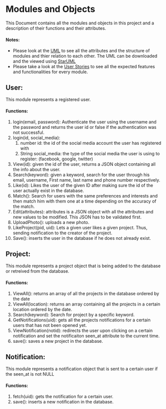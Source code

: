# Modules and Objects 
This Document contains all the modules and objects in this project and a description of their functions and their attributes.

#### Notes: 
- Please look at the [UML](module_uml.mdj) to see all the attributes and the structure of modules and thier relation to each other. The UML can be downloaded and the viewed using [StarUML](http://staruml.io/download)
- Please take a look at the [User Stories](UserDesing/user_stories.md) to see all the expected features and functionalities for every module.

## User: 

This module represents a registered user. 

#### Functions: 
1. login(email, password): Authenticate the user using the username and the password and returns the user id or false if the authentication was not successful.
2. login(id, social_media):
	1. number id: the id of the social media account the user has registered with
	2. String social_media: the type of the social media the user is using to register: (facebook, google, twitter)
3. View(id): given the id of the user, returns a JSON object containing all the info about the user.
4. Search(keyword): given a keyword, search for the user through his email, username, First name, last name and phone number respectively.
5. Like(id): Likes the user of the given ID after making sure the id of the user actually exist in the database.
6. Match(): Search for users with the same preferences and interests and then match him with them one at a time depending on the accuracy of the match.
7. Edit(attributes): attributes is a JSON object with all the attributes and new values to be modified. This JSON has to be validated first.
8. UploadPhoto(): uploads a new photo. 
9. LikeProject(pid, uid): Lets a given user likes a given project. Thus, sending notification to the creator of the project.
10. Save(): inserts the user in the database if he does not already exist.

## Project: 

This module represents a project object that is being added to the database or retreived from the database.

#### Functions:
 
1. ViewAll(): returns an array of all the projects in the database ordered by the date
2. ViewAll(location): returns an array containing all the projects in a certain location ordered by the date.
3. Search(keyword): Search for project by a specific keyword.
4. GetNotifications(uid): gets all the projects notifications for a certain users that has not been opened yet. 
5. ViewNotification(notid): redirects the user upon clicking on a certain notification and set the notificaiton seen_at attribute to the current time.
6. save(): saves a new project in the database. 

## Notification:
This module represents a notification object that is sent to a certain user if the seen_at is not NULL

#### Functions: 
1. fetch(uid): gets the notification for a certain user.
2. save(): inserts a new notification in the database. 